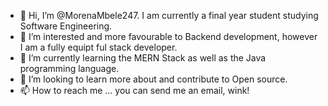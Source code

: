 - 👋 Hi, I’m @MorenaMbele247. I am currently a final year student studying Software Engineering. 
- 👀 I’m interested and more favourable to Backend development, however I am a fully equipt ful stack developer. 
- 🌱 I’m currently learning the MERN Stack as well as the Java programming language.
- 💞️ I’m looking to learn more about and contribute to Open source. 
- 📫 How to reach me ... you can send me an email, wink!


